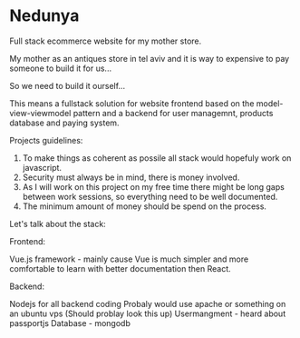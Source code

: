 # Nedunya
Full stack ecommerce website for my mother store.

My mother as an antiques store in tel aviv and it is way
to expensive to pay someone to build it for us...

So we need to build it ourself...

This means a fullstack solution for website frontend based on the model-view-viewmodel pattern and a backend for user managemnt, products database and paying system.

Projects guidelines:
1. To make things as coherent as possile all stack would hopefuly work on javascript.
2. Security must always be in mind, there is money involved.
3. As I will work on this project on my free time there might be long gaps between work sessions, so everything need to be well documented.
4. The minimum amount of money should be spend on the process. 

Let's talk about the stack:

Frontend:

Vue.js framework - mainly cause Vue is much simpler and more comfortable to learn with better documentation then React.

Backend:

Nodejs for all backend coding
Probaly would use apache or something on an ubuntu vps (Should problay look this up)
Usermangment - heard about passportjs
Database - mongodb
